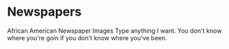 # Newspapers
African American Newspaper Images
Type anything I want. 
You don't know where you're goin if you don't know where you've been.
